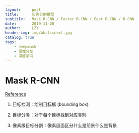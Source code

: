 ```yaml
---
layout:     post
title:      实例分割模型
subtitle:   Mask R-CNN / Faster R-CNN / Fast R-CNN / R-CNN
date:       2019-11-20
author:     LZY
header-img: img/whatisnext.jpg
catalog: true
tags:
    - deepmask
    - 图像分割
    - 深度学习
---
```



# Mask R-CNN

[Reference](https://arxiv.org/abs/1703.06870)

1. 目标检测：绘制目标框 (bounding box)

2. 目标分类：对于每个目标找到对应类别

3. 像素级目标分割：像素层面区分什么是前景什么是背景






